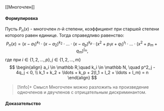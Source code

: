 [[Многочлен]]
#### Формулировка
Пусть $P_n(x)$ - многочлен $n$-й степени, коэффициент при старшей степени которого равен единице. Тогда справедливо равенство:
$$P_n(x) = (x-a_1)^{k_1}\cdot (x-a_2)^{k_2}\cdot\ldots\cdot(x-a_p)^{k_p}\cdot(x^2 + p_1x + q_1)^{l_1}\cdot\ldots\cdot(x^2+p_m + q_m)^{l_m},$$
где при $i \in \{1, 2, \ldots, p\}, j \in \{1, 2, \ldots, m\}$ 
$$
\begin{align}
	a_i \in \mathbb R,\quad k_i \in \mathbb N, \quad p^2_j - 4q_j < 0, \\
	k_1 + k_2 + \ldots + k_p + 2(l_1 + l_2 + \ldots + l_m) = n
\end{align}
$$
>[!info]+ Смысл
>Многочлен можно разложить на произведение одночленов и двучленов с отрицательным дискриминантом. 
 
#### Доказательство
